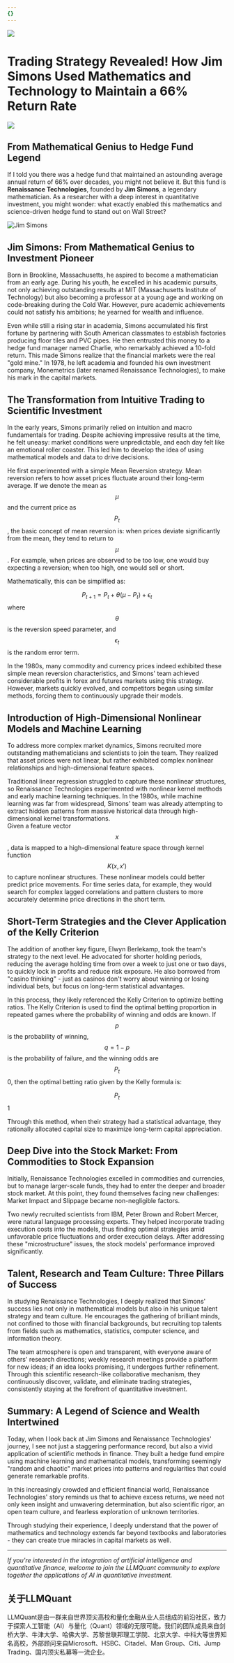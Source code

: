 ```yaml
---
{}
---
```


![](https://fastly.jsdelivr.net/gh/bucketio/img11@main/2024/10/21/1729466068183-23134fce-3131-4262-b18c-f378d71af4f6.gif)


# Trading Strategy Revealed! How Jim Simons Used Mathematics and Technology to Maintain a 66% Return Rate

![](https://fastly.jsdelivr.net/gh/bucketio/img9@main/2024/10/20/1729465031968-b3c8959e-1d37-4b8a-91b1-b0b0dfe25143.png)

## From Mathematical Genius to Hedge Fund Legend

If I told you there was a hedge fund that maintained an astounding average annual return of 66% over decades, you might not believe it. But this fund is **Renaissance Technologies**, founded by **Jim Simons**, a legendary mathematician. As a researcher with a deep interest in quantitative investment, you might wonder: what exactly enabled this mathematics and science-driven hedge fund to stand out on Wall Street?

![Jim Simons](https://fastly.jsdelivr.net/gh/bucketio/img9@main/2024/12/07/1733587170528-06f211da-95fd-496c-8822-12c17d14d6bc.png)

## Jim Simons: From Mathematical Genius to Investment Pioneer

Born in Brookline, Massachusetts, he aspired to become a mathematician from an early age. During his youth, he excelled in his academic pursuits, not only achieving outstanding results at MIT (Massachusetts Institute of Technology) but also becoming a professor at a young age and working on code-breaking during the Cold War. However, pure academic achievements could not satisfy his ambitions; he yearned for wealth and influence.

Even while still a rising star in academia, Simons accumulated his first fortune by partnering with South American classmates to establish factories producing floor tiles and PVC pipes. He then entrusted this money to a hedge fund manager named Charlie, who remarkably achieved a 10-fold return. This made Simons realize that the financial markets were the real "gold mine." In 1978, he left academia and founded his own investment company, Monemetrics (later renamed Renaissance Technologies), to make his mark in the capital markets.

## The Transformation from Intuitive Trading to Scientific Investment

In the early years, Simons primarily relied on intuition and macro fundamentals for trading. Despite achieving impressive results at the time, he felt uneasy: market conditions were unpredictable, and each day felt like an emotional roller coaster. This led him to develop the idea of using mathematical models and data to drive decisions.

He first experimented with a simple Mean Reversion strategy. Mean reversion refers to how asset prices fluctuate around their long-term average. If we denote the mean as $$\mu$$ and the current price as $$P_t$$, the basic concept of mean reversion is: when prices deviate significantly from the mean, they tend to return to $$\mu$$. For example, when prices are observed to be too low, one would buy expecting a reversion; when too high, one would sell or short.

Mathematically, this can be simplified as:

$$
P_{t+1} = P_t + \theta (\mu - P_t) + \epsilon_t
$$
where $$\theta$$ is the reversion speed parameter, and $$\epsilon_t$$ is the random error term.

In the 1980s, many commodity and currency prices indeed exhibited these simple mean reversion characteristics, and Simons' team achieved considerable profits in forex and futures markets using this strategy. However, markets quickly evolved, and competitors began using similar methods, forcing them to continuously upgrade their models.

## Introduction of High-Dimensional Nonlinear Models and Machine Learning

To address more complex market dynamics, Simons recruited more outstanding mathematicians and scientists to join the team. They realized that asset prices were not linear, but rather exhibited complex nonlinear relationships and high-dimensional feature spaces.

Traditional linear regression struggled to capture these nonlinear structures, so Renaissance Technologies experimented with nonlinear kernel methods and early machine learning techniques. In the 1980s, while machine learning was far from widespread, Simons' team was already attempting to extract hidden patterns from massive historical data through high-dimensional kernel transformations.  
Given a feature vector $$x$$, data is mapped to a high-dimensional feature space through kernel function $$K(x,x')$$ to capture nonlinear structures. These nonlinear models could better predict price movements. For time series data, for example, they would search for complex lagged correlations and pattern clusters to more accurately determine price directions in the short term.

## Short-Term Strategies and the Clever Application of the Kelly Criterion

The addition of another key figure, Elwyn Berlekamp, took the team's strategy to the next level. He advocated for shorter holding periods, reducing the average holding time from over a week to just one or two days, to quickly lock in profits and reduce risk exposure. He also borrowed from "casino thinking" - just as casinos don't worry about winning or losing individual bets, but focus on long-term statistical advantages.

In this process, they likely referenced the Kelly Criterion to optimize betting ratios. The Kelly Criterion is used to find the optimal betting proportion in repeated games where the probability of winning and odds are known. If $$p$$ is the probability of winning, $$q=1-p$$ is the probability of failure, and the winning odds are $$P_t$$0, then the optimal betting ratio given by the Kelly formula is:

$$P_t$$1

Through this method, when their strategy had a statistical advantage, they rationally allocated capital size to maximize long-term capital appreciation.

## Deep Dive into the Stock Market: From Commodities to Stock Expansion

Initially, Renaissance Technologies excelled in commodities and currencies, but to manage larger-scale funds, they had to enter the deeper and broader stock market. At this point, they found themselves facing new challenges: Market Impact and Slippage became non-negligible factors.

Two newly recruited scientists from IBM, Peter Brown and Robert Mercer, were natural language processing experts. They helped incorporate trading execution costs into the models, thus finding optimal strategies amid unfavorable price fluctuations and order execution delays. After addressing these "microstructure" issues, the stock models' performance improved significantly.

## Talent, Research and Team Culture: Three Pillars of Success

In studying Renaissance Technologies, I deeply realized that Simons' success lies not only in mathematical models but also in his unique talent strategy and team culture. He encourages the gathering of brilliant minds, not confined to those with financial backgrounds, but recruiting top talents from fields such as mathematics, statistics, computer science, and information theory.

The team atmosphere is open and transparent, with everyone aware of others' research directions; weekly research meetings provide a platform for new ideas; if an idea looks promising, it undergoes further refinement. Through this scientific research-like collaborative mechanism, they continuously discover, validate, and eliminate trading strategies, consistently staying at the forefront of quantitative investment.

## Summary: A Legend of Science and Wealth Intertwined

Today, when I look back at Jim Simons and Renaissance Technologies' journey, I see not just a staggering performance record, but also a vivid application of scientific methods in finance. They built a hedge fund empire using machine learning and mathematical models, transforming seemingly "random and chaotic" market prices into patterns and regularities that could generate remarkable profits.

In this increasingly crowded and efficient financial world, Renaissance Technologies' story reminds us that to achieve excess returns, we need not only keen insight and unwavering determination, but also scientific rigor, an open team culture, and fearless exploration of unknown territories.

Through studying their experience, I deeply understand that the power of mathematics and technology extends far beyond textbooks and laboratories - they can create true miracles in capital markets as well.

---

*If you're interested in the integration of artificial intelligence and quantitative finance, welcome to join the LLMQuant community to explore together the applications of AI in quantitative investment.*

## 关于LLMQuant

LLMQuant是由一群来自世界顶尖高校和量化金融从业人员组成的前沿社区，致力于探索人工智能（AI）与量化（Quant）领域的无限可能。我们的团队成员来自剑桥大学、牛津大学、哈佛大学、苏黎世联邦理工学院、北京大学、中科大等世界知名高校，外部顾问来自Microsoft、HSBC、Citadel、Man Group、Citi、Jump Trading、国内顶尖私募等一流企业。
